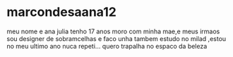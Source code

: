 # marcondesaana12
meu nome e ana julia tenho 17 anos 
moro com minha mae,e meus irmaos 
sou designer de sobramcelhas e faco unha tambem 
estudo no milad ,estou no meu ultimo ano 
nuca repeti...
quero trapalha no espaco da beleza 
